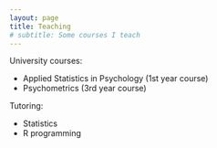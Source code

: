 ```yaml
---
layout: page
title: Teaching
# subtitle: Some courses I teach
---
```


University courses:

- Applied Statistics in Psychology (1st year course)
- Psychometrics (3rd year course)

Tutoring:

- Statistics
- R programming
